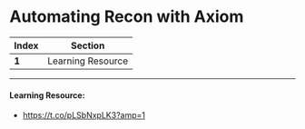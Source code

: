 # Automating Recon with Axiom

Index | Section
--- | ---
**1** | Learning Resource

___


#### Learning Resource: 

* https://t.co/pLSbNxpLK3?amp=1
